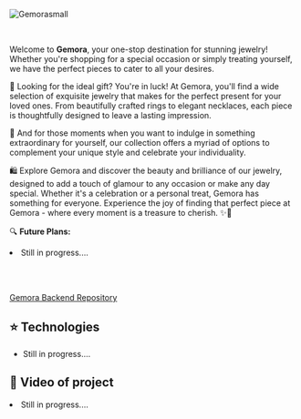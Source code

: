 
![Gemorasmall](https://github.com/stelmaszczykadrian/Gemora-frontend/assets/106514178/a4c3bb22-63b9-44ba-b566-abb5b68a1bb9)

<br>

Welcome to **Gemora**, your one-stop destination for stunning jewelry! Whether you're shopping for a special occasion or simply treating yourself, we have the perfect pieces to cater to all your desires.

💍 Looking for the ideal gift? You're in luck! At Gemora, you'll find a wide selection of exquisite jewelry that makes for the perfect present for your loved ones. From beautifully crafted rings to elegant necklaces, each piece is thoughtfully designed to leave a lasting impression.

🌟 And for those moments when you want to indulge in something extraordinary for yourself, our collection offers a myriad of options to complement your unique style and celebrate your individuality.

🛍️ Explore Gemora and discover the beauty and brilliance of our jewelry, designed to add a touch of glamour to any occasion or make any day special. Whether it's a celebration or a personal treat, Gemora has something for everyone. Experience the joy of finding that perfect piece at Gemora - where every moment is a treasure to cherish. ✨💖

🔍 **Future Plans:**
<li>Still in progress....</li></li>



<br><br>

[Gemora Backend Repository](https://github.com/stelmaszczykadrian/Gemora-backend)

## :star: Technologies
<ul>
  <li>Still in progress....</li></li>

</ul>

## :rocket: Video of project

<li>Still in progress....</li></li>




